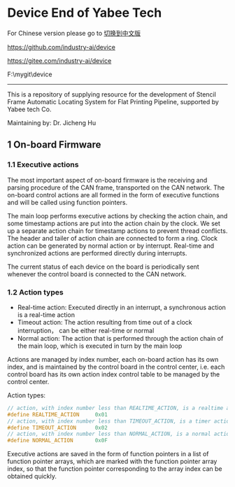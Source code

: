 # Device End of Yabee Tech

For Chinese version please go to [切换到中文版](readme_cn.md)

[^_^]:
https://github.com/industry-ai/device

[^_^]:
https://gitee.com/industry-ai/device

[^_^]:
F:\mygit\device

************************************

This is a repository of supplying resource for the development of Stencil Frame
Automatic Locating System for Flat Printing Pipeline, supported by Yabee tech Co.

Maintaining by: Dr. Jicheng Hu

## 1 On-board Firmware

### 1.1 Executive actions

The most important aspect of on-board firmware is the receiving and parsing procedure
of the CAN frame, transported on the CAN network.
The on-board control actions are all formed in the form of executive functions and 
will be called using function pointers.

The main loop performs executive actions by checking the action chain, 
and some timestamp actions are put into the action chain by the clock. 
We set up a separate action chain for timestamp actions to prevent thread conflicts. 
The header and tailer of action chain are connected to form a ring.
Clock action can be generated by normal action or by interrupt.
Real-time and synchronized actions are performed directly during interrupts.

The current status of each device on the board is periodically sent whenever the control 
board is connected to the CAN network.

### 1.2 Action types

* Real-time action: Executed directly in an interrupt, a synchronous action is a real-time action
* Timeout action: The action resulting from time out of a clock interruption，
can be either real-time or normal
* Normal action: The action that is performed through the action chain of the main loop, 
which is executed in turn by the main loop

Actions are managed by index number, each on-board action has its own index, 
and is maintained by the control board in the control center, i.e. 
each control board has its own action index control table to be managed by the control center.

Action types:
```c
// action, with index number less than REALTIME_ACTION, is a realtime action
#define	REALTIME_ACTION		0x01
// action, with index number less than TIMEOUT_ACTION, is a timer action
#define	TIMEOUT_ACTION		0x02
// action, with index number less than NORMAL_ACTION, is a normal action
#define	NORMAL_ACTION		0x0F
```

Executive actions are saved in the form of function pointers in a list of function pointer arrays, 
which are marked with the function pointer array index, so that the function pointer corresponding to 
the array index can be obtained quickly.



